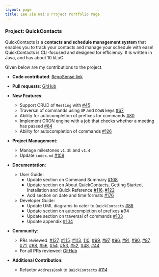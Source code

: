 ```yaml
---
layout: page
title: Lee Jia Wei's Project Portfolio Page
---
```


### Project: QuickContacts

QuickContacts is a **contacts and schedule management system** that enables you to track your contacts and manage your
schedule with ease! QuickContacts is CLI-focused and designed for efficiency. It is written in Java, and has about 10
kLoC.

Given below are my contributions to the project.

* **Code contributed**: [RepoSense link](https://nus-cs2103-ay2223s2.github.io/tp-dashboard/?search=beebeeoii&sort=groupTitle&sortWithin=title&timeframe=commit&mergegroup=&groupSelect=groupByRepos&breakdown=true&checkedFileTypes=docs~functional-code~test-code~other&since=2023-02-17&tabOpen=true&tabType=zoom&zFR=false&zA=Beebeeoii&zR=AY2223S2-CS2103T-T11-2%2Ftp%5Bmaster%5D&zACS=329.85&zS=2023-02-17&zFS=beebeeoii&zU=2023-04-04&zMG=false&zFTF=commit&zFGS=groupByRepos)
* **Pull requests**: [GitHub](https://github.com/AY2223S2-CS2103T-T11-2/tp/pulls?q=is%3Apr+author%3ABeebeeoii)

* **New Features**:
  * Support CRUD of `Meeting` with [#45](https://github.com/AY2223S2-CS2103T-T11-2/tp/pull/45)
  * Traversal of commands using `UP` and `DOWN` keys [#67](https://github.com/AY2223S2-CS2103T-T11-2/tp/pull/67)
  * Ability for autocompletion of prefixes for commands [#80](https://github.com/AY2223S2-CS2103T-T11-2/tp/pull/80)
  * Implement CRON engine with a job that checks whether a meeting has passed [#84](https://github.com/AY2223S2-CS2103T-T11-2/tp/pull/84)
  * Ability for autocompletion of commands [#126](https://github.com/AY2223S2-CS2103T-T11-2/tp/pull/126)

* **Project Management**:
  * Manage milestones `v1.3b` and `v1.4`
  * Update `index.md` [#109](https://github.com/AY2223S2-CS2103T-T11-2/tp/pull/109)

* **Documentation**:
  * User Guide:
    * Update section on Command Summary [#108](https://github.com/AY2223S2-CS2103T-T11-2/tp/pull/108)
    * Update section on About QuickContacts, Getting Started, Installation and Quick Reference [#116](https://github.com/AY2223S2-CS2103T-T11-2/tp/pull/116), [#122](https://github.com/AY2223S2-CS2103T-T11-2/tp/pull/122)
    * Add section on date and time formats [#176](https://github.com/AY2223S2-CS2103T-T11-2/tp/pull/176)
  * Developer Guide:
    * Update UML diagrams to cater to `QuickContacts` [#88](https://github.com/AY2223S2-CS2103T-T11-2/tp/pull/88)
    * Update section on autocompletion of prefixes [#94](https://github.com/AY2223S2-CS2103T-T11-2/tp/pull/94)
    * Update section on traversal of commands [#103](https://github.com/AY2223S2-CS2103T-T11-2/tp/pull/103)
    * Update appendix [#104](https://github.com/AY2223S2-CS2103T-T11-2/tp/pull/104)

* **Community**:
  * PRs reviewed: [#127](https://github.com/AY2223S2-CS2103T-T11-2/tp/pull/127), [#115](https://github.com/AY2223S2-CS2103T-T11-2/tp/pull/115), [#113](https://github.com/AY2223S2-CS2103T-T11-2/tp/pull/113), [110](https://github.com/AY2223S2-CS2103T-T11-2/tp/pull/110), [#99](https://github.com/AY2223S2-CS2103T-T11-2/tp/pull/99), [#97](https://github.com/AY2223S2-CS2103T-T11-2/tp/pull/97), [#96](https://github.com/AY2223S2-CS2103T-T11-2/tp/pull/96), [#91](https://github.com/AY2223S2-CS2103T-T11-2/tp/pull/91), [#90](https://github.com/AY2223S2-CS2103T-T11-2/tp/pull/90), [#87](https://github.com/AY2223S2-CS2103T-T11-2/tp/pull/87), [#71](https://github.com/AY2223S2-CS2103T-T11-2/tp/pull/71), [#68](https://github.com/AY2223S2-CS2103T-T11-2/tp/pull/68), [#56](https://github.com/AY2223S2-CS2103T-T11-2/tp/pull/56), [#54](https://github.com/AY2223S2-CS2103T-T11-2/tp/pull/54), [#53](https://github.com/AY2223S2-CS2103T-T11-2/tp/pull/53), [#52](https://github.com/AY2223S2-CS2103T-T11-2/tp/pull/52), [#48](https://github.com/AY2223S2-CS2103T-T11-2/tp/pull/48), [#44](https://github.com/AY2223S2-CS2103T-T11-2/tp/pull/44)
  * For all PRs reviewed: [GitHub](https://github.com/AY2223S2-CS2103T-T11-2/tp/issues?q=reviewed-by%3ABeebeeoii)

* **Additional Contribution**:
  * Refactor `AddressBook` to `QuickContacts` [#114](https://github.com/AY2223S2-CS2103T-T11-2/tp/pull/114)
